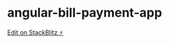 # angular-bill-payment-app

[Edit on StackBlitz ⚡️](https://stackblitz.com/edit/angular-bill-payment-app)